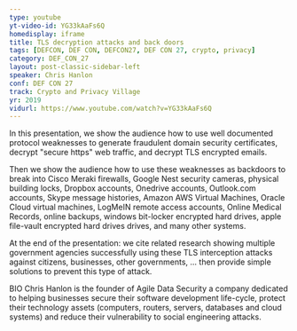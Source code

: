 ```yaml
---
type: youtube
yt-video-id: YG33kAaFs6Q
homedisplay: iframe
title: TLS decryption attacks and back doors
tags: [DEFCON, DEF CON, DEFCON27, DEF CON 27, crypto, privacy]
category: DEF_CON_27
layout: post-classic-sidebar-left
speaker: Chris Hanlon
conf: DEF CON 27
track: Crypto and Privacy Village
yr: 2019
vidurl: https://www.youtube.com/watch?v=YG33kAaFs6Q
---
```

In this presentation, we show the audience how to use well documented protocol weaknesses to generate fraudulent domain security certificates,  decrypt "secure https" web traffic, and decrypt TLS encrypted emails.

Then we show the audience how to use these weaknesses as backdoors to break into Cisco Meraki firewalls, Google Nest security cameras, physical building locks, Dropbox accounts, Onedrive accounts, Outlook.com accounts, Skype message histories, Amazon AWS Virtual Machines, Oracle Cloud virtual machines, LogMeIN remote access accounts, Online Medical Records, online backups,  windows bit-locker encrypted hard drives, apple file-vault encrypted hard drives drives, and many other systems.

At the end of the presentation: we cite related research showing multiple government agencies successfully using these TLS interception attacks against citizens, businesses, other governments, ... then provide simple solutions to prevent this type of attack.

BIO
Chris Hanlon is the founder of Agile Data Security a company dedicated to helping businesses secure their software development life-cycle, protect their technology assets (computers, routers, servers, databases and cloud systems) and reduce their vulnerability to social engineering attacks.